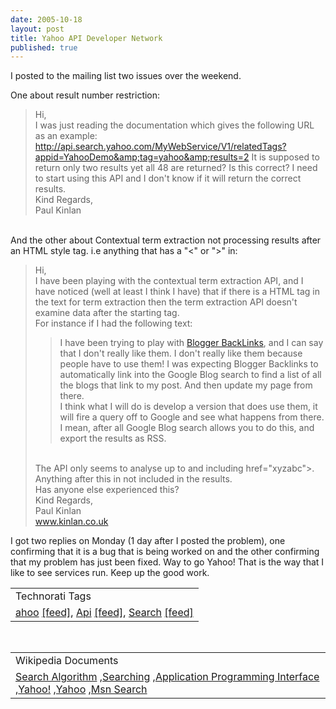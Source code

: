 ```yaml
---
date: 2005-10-18
layout: post
title: Yahoo API Developer Network
published: true
---
```

I posted to the mailing list two issues over the weekend. <p />One about result number restriction:<br /><blockquote>Hi, <br />I was just reading the documentation which gives the following URL as an example:<br /><a href="http://api.search.yahoo.com/MyWebService/V1/relatedTags?appid=YahooDemo&amp;tag=yahoo&amp;results=2">http://api.search.yahoo.com/MyWebService/V1/relatedTags?appid=YahooDemo&amp;tag=yahoo&amp;results=2</a> It is supposed to return only two results yet all 48 are returned? Is this correct? I need to start using this API and I don't know if it will return the correct results. <br />Kind Regards, <br />Paul Kinlan</blockquote><br />And the other about Contextual term extraction not processing results after an HTML style tag. i.e anything that has a "&lt;" or "&gt;" in:<br /><blockquote>Hi, <br />I have been playing with the contextual term extraction API, and I have noticed (well at least I think I have) that if there is a HTML tag in the text for term extraction then the term extraction API doesn't examine data after the starting tag. <br />For instance if I had the following text: <br /><blockquote>I have been trying to play with <a href="http://help.blogger.com/default/bin/answer.py?answer=1235&amp;topic=39">Blogger BackLinks</a>, and I can say that I don't really like them. I don't really like them because people have to use them! I was expecting Blogger Backlinks to automatically link into the Google Blog search to find a list of all the blogs that link to my post. And then update my page from there. <br />I think what I will do is develop a version that does use them, it will fire a query off to Google and see what happens from there. I mean, after all Google Blog search allows you to do this, and export the results as RSS.</blockquote>
<br />The API only seems to analyse up to and including href="xyzabc"&gt;. Anything after this in not included in the results. <br />Has anyone else experienced this? <br />Kind Regards, <br />Paul Kinlan <br /><a href="http://www.kinlan.co.uk">www.kinlan.co.uk</a>
</blockquote><p />I got two replies on Monday (1 day after I posted the problem), one confirming that it is a bug that is being worked on and the other confirming that my problem has just been fixed.  Way to go Yahoo!  That is the way that I like to see services run.  Keep up the good work.<p /><table class="TechnoratiHead TagHeader">
<tr><td>Technorati Tags</td></tr>
<tr class="Technorati"><td>
<a href="http://www.technorati.com/tag/ahoo" class="Tag" rel="tag">ahoo</a> <a href="http://feeds.technorati.com/feed/posts/tag/Yahoo" class="Tag">[feed]</a>, <a href="http://www.technorati.com/tag/Api" class="Tag" rel="tag">Api</a> <a href="http://feeds.technorati.com/feed/posts/tag/Api" class="Tag">[feed]</a>, <a href="http://www.technorati.com/tag/Search" class="Tag" rel="tag">Search</a> <a href="http://feeds.technorati.com/feed/posts/tag/Search" class="Tag">[feed]</a>
</td></tr>
</table><br /><table class="TechnoratiHead TagHeader">
<tr><td>Wikipedia Documents</td></tr>
<tr class="Technorati"><td>
<a href="http://en.wikipedia.org/wiki/Search_algorithm">Search Algorithm</a> ,<a href="http://en.wikipedia.org/wiki/Search">Searching</a> ,<a href="http://en.wikipedia.org/wiki/API">Application Programming Interface</a> ,<a href="http://en.wikipedia.org/wiki/Yahoo!">Yahoo!</a> ,<a href="http://en.wikipedia.org/wiki/Yahoo">Yahoo</a> ,<a href="http://en.wikipedia.org/wiki/MSN_Search">Msn Search</a>
</td></tr>
</table><div class="blogger-post-footer"><img class="posterous_download_image" src="https://blogger.googleusercontent.com/tracker/8109338-112963218529941469?l=www.kinlan.co.uk%2Findex.html" height="1" alt="" width="1" /></div>

